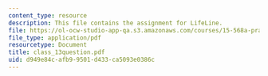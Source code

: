 ```yaml
---
content_type: resource
description: This file contains the assignment for LifeLine.
file: https://ol-ocw-studio-app-qa.s3.amazonaws.com/courses/15-568a-practical-information-technology-management-spring-2005/d949e84cafb99501d433ca5093e0386c_class_13question.pdf
file_type: application/pdf
resourcetype: Document
title: class_13question.pdf
uid: d949e84c-afb9-9501-d433-ca5093e0386c
---
```

